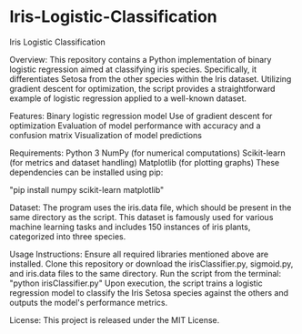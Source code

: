 # Iris-Logistic-Classification
Iris Logistic Classification


Overview:
This repository contains a Python implementation of binary logistic regression aimed at classifying iris species. Specifically, it differentiates Setosa from the other species within the Iris dataset. Utilizing gradient descent for optimization, the script provides a straightforward example of logistic regression applied to a well-known dataset.

Features:
Binary logistic regression model
Use of gradient descent for optimization
Evaluation of model performance with accuracy and a confusion matrix
Visualization of model predictions

Requirements:
Python 3
NumPy (for numerical computations)
Scikit-learn (for metrics and dataset handling)
Matplotlib (for plotting graphs)
These dependencies can be installed using pip:

"pip install numpy scikit-learn matplotlib"

Dataset:
The program uses the iris.data file, which should be present in the same directory as the script. This dataset is famously used for various machine learning tasks and includes 150 instances of iris plants, categorized into three species.

Usage Instructions:
Ensure all required libraries mentioned above are installed.
Clone this repository or download the irisClassifier.py, sigmoid.py, and iris.data files to the same directory.
Run the script from the terminal:
"python irisClassifier.py"
Upon execution, the script trains a logistic regression model to classify the Iris Setosa species against the others and outputs the model's performance metrics.

License:
This project is released under the MIT License.

